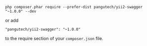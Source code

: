 

```
php composer.phar require --prefer-dist pangutech/yii2-swagger "~1.0.0" --dev
```

or add

```
"pangutech/yii2-swagger": "~1.0.0"
```

to the require section of your `composer.json` file.
